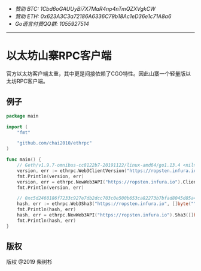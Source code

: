 - *赞助 BTC: 1Cbd6oGAUUyBi7X7MaR4np4nTmQZXVgkCW*
- *赞助 ETH: 0x623A3C3a72186A6336C79b18Ac1eD36e1c71A8a6*
- *Go语言付费QQ群: 1055927514*

----

# 以太坊山寨RPC客户端

官方以太坊客户端太重，其中更是间接依赖了CGO特性。因此山寨一个轻量版以太坊RPC客户端。

## 例子

```go
package main

import (
	"fmt"

	"github.com/chai2010/ethrpc"
)

func main() {
	// Geth/v1.9.7-omnibus-cc8122b7-20191122/linux-amd64/go1.13.4 <nil>
	version, err := ethrpc.Web3ClientVersion("https://ropsten.infura.io")
	fmt.Println(version, err)
	version, err = ethrpc.NewWeb3API("https://ropsten.infura.io").ClientVersion()
	fmt.Println(version, err)

	// 0xc5d2460186f7233c927e7db2dcc703c0e500b653ca82273b7bfad8045d85a470 <nil>
	hash, err := ethrpc.Web3Sha3("https://ropsten.infura.io", []byte(""))
	fmt.Println(hash, err)
	hash, err = ethrpc.NewWeb3API("https://ropsten.infura.io").Sha3([]byte(""))
	fmt.Println(hash, err)
}
```

## 版权

版权 @2019 柴树杉
